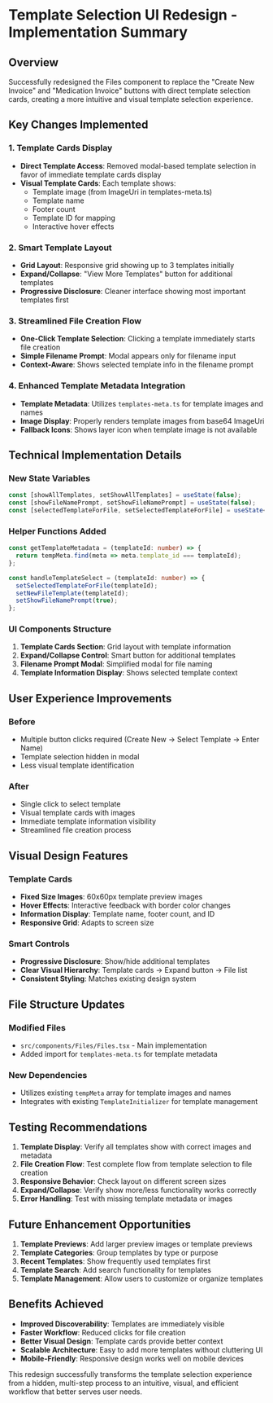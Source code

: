 # Template Selection UI Redesign - Implementation Summary

## Overview
Successfully redesigned the Files component to replace the "Create New Invoice" and "Medication Invoice" buttons with direct template selection cards, creating a more intuitive and visual template selection experience.

## Key Changes Implemented

### 1. Template Cards Display
- **Direct Template Access**: Removed modal-based template selection in favor of immediate template cards display
- **Visual Template Cards**: Each template shows:
  - Template image (from ImageUri in templates-meta.ts)
  - Template name
  - Footer count
  - Template ID for mapping
  - Interactive hover effects

### 2. Smart Template Layout
- **Grid Layout**: Responsive grid showing up to 3 templates initially
- **Expand/Collapse**: "View More Templates" button for additional templates
- **Progressive Disclosure**: Cleaner interface showing most important templates first

### 3. Streamlined File Creation Flow
- **One-Click Template Selection**: Clicking a template immediately starts file creation
- **Simple Filename Prompt**: Modal appears only for filename input
- **Context-Aware**: Shows selected template info in the filename prompt

### 4. Enhanced Template Metadata Integration
- **Template Metadata**: Utilizes `templates-meta.ts` for template images and names
- **Image Display**: Properly renders template images from base64 ImageUri
- **Fallback Icons**: Shows layer icon when template image is not available

## Technical Implementation Details

### New State Variables
```typescript
const [showAllTemplates, setShowAllTemplates] = useState(false);
const [showFileNamePrompt, setShowFileNamePrompt] = useState(false);
const [selectedTemplateForFile, setSelectedTemplateForFile] = useState<number | null>(null);
```

### Helper Functions Added
```typescript
const getTemplateMetadata = (templateId: number) => {
  return tempMeta.find(meta => meta.template_id === templateId);
};

const handleTemplateSelect = (templateId: number) => {
  setSelectedTemplateForFile(templateId);
  setNewFileTemplate(templateId);
  setShowFileNamePrompt(true);
};
```

### UI Components Structure
1. **Template Cards Section**: Grid layout with template information
2. **Expand/Collapse Control**: Smart button for additional templates
3. **Filename Prompt Modal**: Simplified modal for file naming
4. **Template Information Display**: Shows selected template context

## User Experience Improvements

### Before
- Multiple button clicks required (Create New → Select Template → Enter Name)
- Template selection hidden in modal
- Less visual template identification

### After
- Single click to select template
- Visual template cards with images
- Immediate template information visibility
- Streamlined file creation process

## Visual Design Features

### Template Cards
- **Fixed Size Images**: 60x60px template preview images
- **Hover Effects**: Interactive feedback with border color changes
- **Information Display**: Template name, footer count, and ID
- **Responsive Grid**: Adapts to screen size

### Smart Controls
- **Progressive Disclosure**: Show/hide additional templates
- **Clear Visual Hierarchy**: Template cards → Expand button → File list
- **Consistent Styling**: Matches existing design system

## File Structure Updates

### Modified Files
- `src/components/Files/Files.tsx` - Main implementation
- Added import for `templates-meta.ts` for template metadata

### New Dependencies
- Utilizes existing `tempMeta` array for template images and names
- Integrates with existing `TemplateInitializer` for template management

## Testing Recommendations

1. **Template Display**: Verify all templates show with correct images and metadata
2. **File Creation Flow**: Test complete flow from template selection to file creation
3. **Responsive Behavior**: Check layout on different screen sizes
4. **Expand/Collapse**: Verify show more/less functionality works correctly
5. **Error Handling**: Test with missing template metadata or images

## Future Enhancement Opportunities

1. **Template Previews**: Add larger preview images or template previews
2. **Template Categories**: Group templates by type or purpose
3. **Recent Templates**: Show frequently used templates first
4. **Template Search**: Add search functionality for templates
5. **Template Management**: Allow users to customize or organize templates

## Benefits Achieved

- **Improved Discoverability**: Templates are immediately visible
- **Faster Workflow**: Reduced clicks for file creation
- **Better Visual Design**: Template cards provide better context
- **Scalable Architecture**: Easy to add more templates without cluttering UI
- **Mobile-Friendly**: Responsive design works well on mobile devices

This redesign successfully transforms the template selection experience from a hidden, multi-step process to an intuitive, visual, and efficient workflow that better serves user needs.
